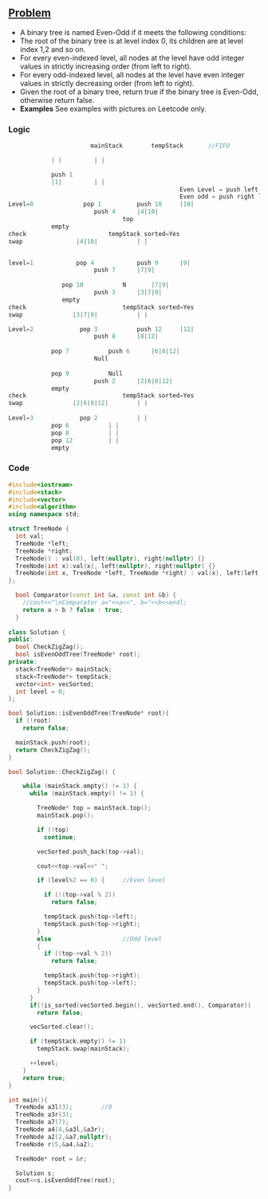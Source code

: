 ## [Problem](https://leetcode.com/contest/weekly-contest-209/problems/even-odd-tree/)
- A binary tree is named Even-Odd if it meets the following conditions:
- The root of the binary tree is at level index 0, its children are at level index 1,2 and so on.
- For every even-indexed level, all nodes at the level have odd integer values in strictly increasing order (from left to right).
- For every odd-indexed level, all nodes at the level have even integer values in strictly decreasing order (from left to right).
- Given the root of a binary tree, return true if the binary tree is Even-Odd, otherwise return false.
- **Examples** See examples with pictures on Leetcode only.

### Logic
```c
                       mainStack 		tempStack		//FIFO

			| |			| |

			push 1		
			|1|			| |
												Even Level = push left right
												Even odd = push right left
Level=0		         pop 1			push 10		|10|
						push 4		|4|10|
								top
			empty	
check 						tempStack sorted=Yes						
swap		       |4|10|			| |


level=1		       pop 4			push 9		|9|
						push 7		|7|9|
					
		       pop 10			N		|7|9|
						push 3		|3|7|9|
		       empty	
check 			 		        tempStack sorted=Yes
swap		      |3|7|9|			| |

Level=2		        pop 3			push 12		|12|
						push 8		|8|12|
							
			pop 7			push 6		|6|8|12|
						Null
							
			pop 9			Null
						push 2		|2|6|8|12|
			empty
check 			  		        tempStack sorted=Yes
swap		      |2|6|8|12|		| |			
		
Level=3		        pop 2			| |
			pop 6			| |
			pop 8			| |
			pop 12			| |
			empty
```

### Code
```c++
#include<iostream>
#include<stack>
#include<vector>
#include<algorithm>
using namespace std;

struct TreeNode {
  int val;
  TreeNode *left;
  TreeNode *right;
  TreeNode() : val(0), left(nullptr), right(nullptr) {}
  TreeNode(int x):val(x), left(nullptr), right(nullptr) {}
  TreeNode(int x, TreeNode *left, TreeNode *right) : val(x), left(left), right(right) {}
};

  bool Comparator(const int &a, const int &b) {
    //cout<<"\nComparator a="<<a<<", b="<<b<<endl;
    return a > b ? false : true;
  }
  
class Solution {
public:
  bool CheckZigZag();
  bool isEvenOddTree(TreeNode* root);
private:
  stack<TreeNode*> mainStack;
  stack<TreeNode*> tempStack;
  vector<int> vecSorted;
  int level = 0;
};

bool Solution::isEvenOddTree(TreeNode* root){
  if (!root)
    return false;

  mainStack.push(root);
  return CheckZigZag();
}

bool Solution::CheckZigZag() {

    while (mainStack.empty() != 1) {
      while (mainStack.empty() != 1) {

        TreeNode* top = mainStack.top();
        mainStack.pop();

        if (!top)
          continue;

        vecSorted.push_back(top->val);

        cout<<top->val<<" ";

        if (level%2 == 0) {     //Even level

          if (!(top->val % 2))
            return false;

          tempStack.push(top->left);
          tempStack.push(top->right);
        }
        else                    //Odd level
        {
          if ((top->val % 2))
            return false;

          tempStack.push(top->right);
          tempStack.push(top->left);
        }
      }
      if(!is_sorted(vecSorted.begin(), vecSorted.end(), Comparator))
        return false;

      vecSorted.clear();

      if (tempStack.empty() != 1)
        tempStack.swap(mainStack);

      ++level;
    }
    return true;
}

int main(){
  TreeNode a3l(3);        //0
  TreeNode a3r(3);
  TreeNode a7(7);
  TreeNode a4(4,&a3l,&a3r);
  TreeNode a2(2,&a7,nullptr);
  TreeNode r(5,&a4,&a2);

  TreeNode* root = &r;

  Solution s;
  cout<<s.isEvenOddTree(root);
}
```
